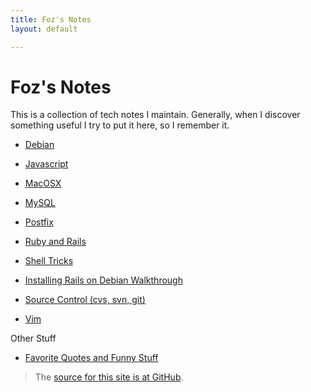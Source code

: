 ```yaml
---
title: Foz's Notes
layout: default

---
```


Foz's Notes
===========

This is a collection of tech notes I maintain. Generally, when I discover something  useful I try to put it here, so I remember it. 


* [Debian](debian-notes.html)

* [Javascript](javascript-notes.html)

* [MacOSX](macosx.html)

* [MySQL](mysql-notes.html)

* [Postfix](postfix-notes.html)

* [Ruby and Rails](ruby-and-rails-notes.html)

* [Shell Tricks](shell-tricks.html)

* [Installing Rails on Debian Walkthrough](debian-rails-setup.html)

* [Source Control (cvs, svn, git)](source-control-notes.html)

* [Vim](vim-notes.html)


Other Stuff

* [Favorite Quotes and Funny Stuff](code_quotes.html)

> The [source for this site is at GitHub](http://github.com/foz/foz.github.com). 
